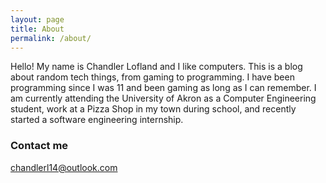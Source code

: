 ```yaml
---
layout: page
title: About
permalink: /about/
---
```


Hello! My name is Chandler Lofland and I like computers. This is a blog about random tech things, from gaming to programming. I have been programming since I was 11 and been gaming as long as I can remember. I am currently attending the University of Akron as a Computer Engineering student, work at a Pizza Shop in my town during school, and recently started a software engineering internship. 
### Contact me

[chandlerl14@outlook.com](mailto:chandlerl14@outlook.com)